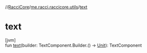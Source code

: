 //[RacciCore](../../index.md)/[me.racci.raccicore.utils](index.md)/[text](text.md)

# text

[jvm]\
fun [text](text.md)(builder: TextComponent.Builder.() -&gt; [Unit](https://kotlinlang.org/api/latest/jvm/stdlib/kotlin/-unit/index.html)): TextComponent
